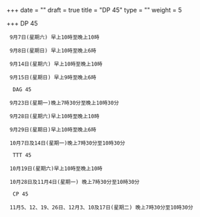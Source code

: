+++
date = ""
draft = true
title = "DP 45"
type = ""
weight = 5

+++
     DP 45

     9月7日(星期六) 早上10時至晚上10時

     9月8日(星期日) 早上10時至晚上6時

     9月14日(星期六) 早上10時至晚上10時

     9月15日(星期日) 早上9時至晚上6時

      DAG 45

     9月23日(星期一)晚上7時30分至晚上10時30分

     9月28日(星期六)早上10時至晚上10時

     9月29日(星期日)早上10時至晚上6時

     10月7日及14日(星期一)晚上7時30分至10時30分

      TTT 45

     10月19日(星期六)早上10時至晚上10時

     10月28日及11月4日(星期一) 晚上7時30分至10時30分

      CP 45

     11月5、12、19、26日、12月3、10及17日(星期二) 晚上7時30分至10時30分